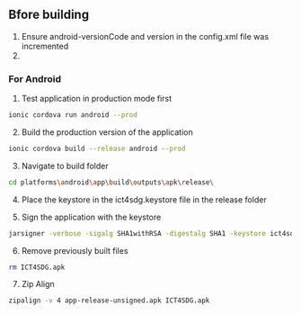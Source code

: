 

## Bfore building
1. Ensure android-versionCode and version in the config.xml file was incremented
2. 

### For Android
1. Test application in production mode first
```bash
ionic cordova run android --prod
```

2. Build the production version of the application
```bash
ionic cordova build --release android --prod
```

3. Navigate to build folder
```bash
cd platforms\android\app\build\outputs\apk\release\
``` 

4. Place the keystore in the ict4sdg.keystore file in the release folder


5. Sign the application with the keystore
```bash
jarsigner -verbose -sigalg SHA1withRSA -digestalg SHA1 -keystore ict4sdg.keystore app-release-unsigned.apk ict4sdg
```

6. Remove previously built files
```bash
rm ICT4SDG.apk
```

7. Zip Align
```bash 
zipalign -v 4 app-release-unsigned.apk ICT4SDG.apk
```
